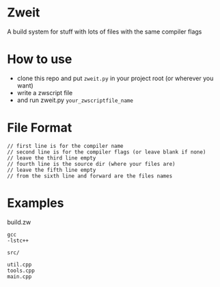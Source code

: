 # Zweit
A build system for stuff with lots of files with the same compiler flags

# How to use

 - clone this repo and put `zweit.py` in your project root (or wherever you want)
 - write a zwscript file
 - and run zweit.py `your_zwscriptfile_name`

# File Format

```
// first line is for the compiler name
// second line is for the compiler flags (or leave blank if none)
// leave the third line empty
// fourth line is the source dir (where your files are)
// leave the fifth line empty
// from the sixth line and forward are the files names

```

# Examples

build.zw
```
gcc
-lstc++

src/

util.cpp
tools.cpp
main.cpp
```
